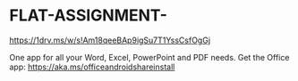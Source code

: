 # FLAT-ASSIGNMENT-
https://1drv.ms/w/s!Am18qeeBAp9igSu7T1YssCsfOgGj

One app for all your Word, Excel, PowerPoint and PDF needs. Get the Office app: https://aka.ms/officeandroidshareinstall
